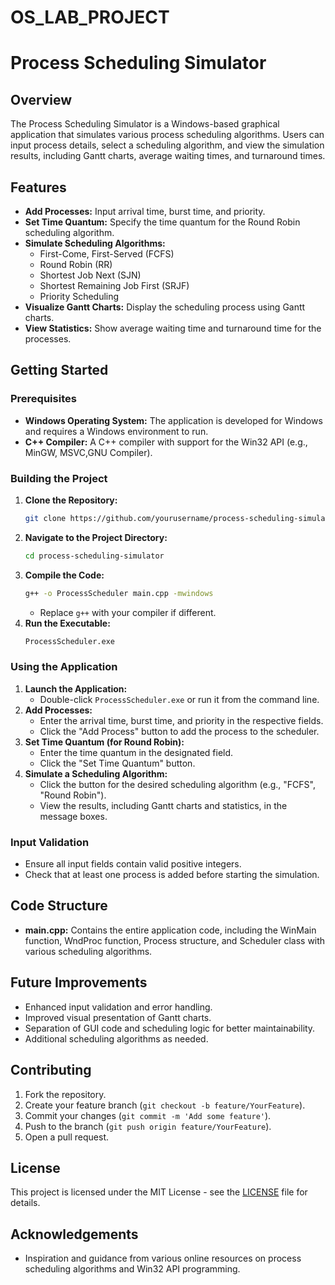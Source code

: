 # OS_LAB_PROJECT


# Process Scheduling Simulator

## Overview
The Process Scheduling Simulator is a Windows-based graphical application that simulates various process scheduling algorithms. Users can input process details, select a scheduling algorithm, and view the simulation results, including Gantt charts, average waiting times, and turnaround times.

## Features
- **Add Processes:** Input arrival time, burst time, and priority.
- **Set Time Quantum:** Specify the time quantum for the Round Robin scheduling algorithm.
- **Simulate Scheduling Algorithms:** 
  - First-Come, First-Served (FCFS)
  - Round Robin (RR)
  - Shortest Job Next (SJN)
  - Shortest Remaining Job First (SRJF)
  - Priority Scheduling
- **Visualize Gantt Charts:** Display the scheduling process using Gantt charts.
- **View Statistics:** Show average waiting time and turnaround time for the processes.

## Getting Started

### Prerequisites
- **Windows Operating System:** The application is developed for Windows and requires a Windows environment to run.
- **C++ Compiler:** A C++ compiler with support for the Win32 API (e.g., MinGW, MSVC,GNU Compiler).

### Building the Project
1. **Clone the Repository:**
    ```sh
    git clone https://github.com/yourusername/process-scheduling-simulator.git
    ```
2. **Navigate to the Project Directory:**
    ```sh
    cd process-scheduling-simulator
    ```
3. **Compile the Code:**
    ```sh
    g++ -o ProcessScheduler main.cpp -mwindows
    ```
    - Replace `g++` with your compiler if different.
4. **Run the Executable:**
    ```sh
    ProcessScheduler.exe
    ```

### Using the Application
1. **Launch the Application:**
   - Double-click `ProcessScheduler.exe` or run it from the command line.
2. **Add Processes:**
   - Enter the arrival time, burst time, and priority in the respective fields.
   - Click the "Add Process" button to add the process to the scheduler.
3. **Set Time Quantum (for Round Robin):**
   - Enter the time quantum in the designated field.
   - Click the "Set Time Quantum" button.
4. **Simulate a Scheduling Algorithm:**
   - Click the button for the desired scheduling algorithm (e.g., "FCFS", "Round Robin").
   - View the results, including Gantt charts and statistics, in the message boxes.

### Input Validation
- Ensure all input fields contain valid positive integers.
- Check that at least one process is added before starting the simulation.

## Code Structure
- **main.cpp:** Contains the entire application code, including the WinMain function, WndProc function, Process structure, and Scheduler class with various scheduling algorithms.

## Future Improvements
- Enhanced input validation and error handling.
- Improved visual presentation of Gantt charts.
- Separation of GUI code and scheduling logic for better maintainability.
- Additional scheduling algorithms as needed.

## Contributing
1. Fork the repository.
2. Create your feature branch (`git checkout -b feature/YourFeature`).
3. Commit your changes (`git commit -m 'Add some feature'`).
4. Push to the branch (`git push origin feature/YourFeature`).
5. Open a pull request.

## License
This project is licensed under the MIT License - see the [LICENSE](LICENSE) file for details.

## Acknowledgements
- Inspiration and guidance from various online resources on process scheduling algorithms and Win32 API programming.
